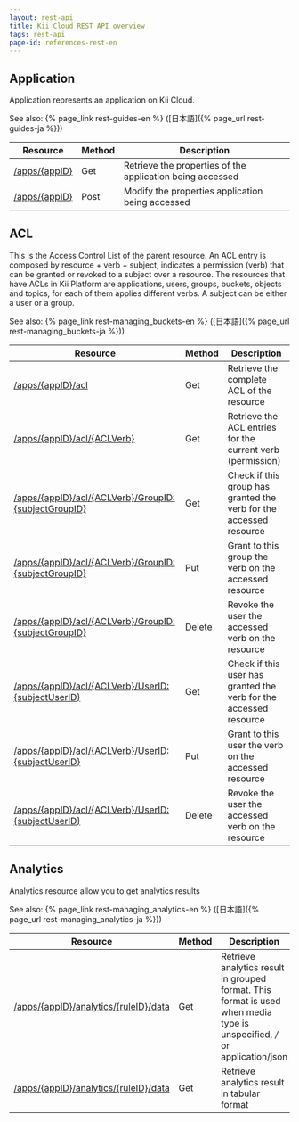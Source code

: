 ```yaml
---
layout: rest-api
title: Kii Cloud REST API overview
tags: rest-api
page-id: references-rest-en
---
```

## Application

Application represents an application on Kii Cloud.

See also: {% page_link rest-guides-en %} ([日本語]({% page_url rest-guides-ja %}))

Resource                                                 |Method |Description
---------------------------------------------------------|-------|-----------
[/apps/{appID}](/rest/apps-collection/application/#Get)  |Get    |Retrieve the properties of the application being accessed
[/apps/{appID}](/rest/apps-collection/application/#Post) |Post   |Modify the properties application being accessed

## ACL

This is the Access Control List of the parent resource. An ACL entry is composed by resource + verb + subject, indicates a permission (verb) that can be granted or revoked to a subject over a resource. The resources that have ACLs in Kii Platform are applications, users, groups, buckets, objects and topics, for each of them applies different verbs. A subject can be either a user or a group.

See also: {% page_link rest-managing_buckets-en %} ([日本語]({% page_url rest-managing_buckets-ja %}))

Resource                                                                                                         |Method |Description
-----------------------------------------------------------------------------------------------------------------|-------|-----------
[/apps/{appID}/acl](/rest/apps-collection/application/acl/)                                                      |Get    |Retrieve the complete ACL of the resource
[/apps/{appID}/acl/{ACLVerb}](/rest/apps-collection/application/acl/acl-verb/)                                   |Get    |Retrieve the ACL entries for the current verb (permission)
[/apps/{appID}/acl/{ACLVerb}/GroupID:{subjectGroupID}](/rest/apps-collection/application/acl/acl-verb/group-id/) |Get    |Check if this group has granted the verb for the accessed resource
[/apps/{appID}/acl/{ACLVerb}/GroupID:{subjectGroupID}](/rest/apps-collection/application/acl/acl-verb/group-id/) |Put    |Grant to this group the verb on the accessed resource
[/apps/{appID}/acl/{ACLVerb}/GroupID:{subjectGroupID}](/rest/apps-collection/application/acl/acl-verb/group-id/) |Delete |Revoke the user the accessed verb on the resource
[/apps/{appID}/acl/{ACLVerb}/UserID:{subjectUserID}](/rest/apps-collection/application/acl/acl-verb/user-id/)    |Get    |Check if this user has granted the verb for the accessed resource
[/apps/{appID}/acl/{ACLVerb}/UserID:{subjectUserID}](/rest/apps-collection/application/acl/acl-verb/user-id/)    |Put    |Grant to this user the verb on the accessed resource
[/apps/{appID}/acl/{ACLVerb}/UserID:{subjectUserID}](/rest/apps-collection/application/acl/acl-verb/user-id/)    |Delete |Revoke the user the accessed verb on the resource

## Analytics

Analytics resource allow you to get analytics results

See also: {% page_link rest-managing_analytics-en %} ([日本語]({% page_url rest-managing_analytics-ja %}))

Resource                                                                                            |Method |Description
----------------------------------------------------------------------------------------------------|-------|-----------
[/apps/{appID}/analytics/{ruleID}/data](/rest/apps-collection/application/analytics/-ruleid--data/) |Get    |Retrieve analytics result in grouped format. This format is used when media type is unspecified, */* or application/json
[/apps/{appID}/analytics/{ruleID}/data](/rest/apps-collection/application/analytics/-ruleid--data/) |Get    |Retrieve analytics result in tabular format

